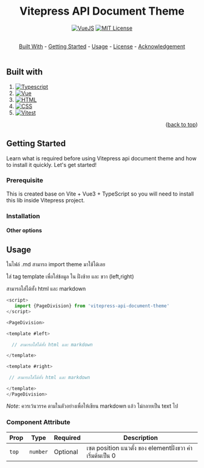 <a id="readme-top"></a>

<div align="center">
  <h1>Vitepress API Document Theme</h1>

[![VueJS](https://img.shields.io/badge/VueJS-3.0.x-%2341B883)][vue-url]
[![MIT License](https://img.shields.io/badge/License-MIT-green.svg)](https://github.com/logicspark/awesome-social-button/blob/main/LICENSE)

</div>
<br/>
<div align="center">
<a href="#built-with">Built With</a> -
<a href="#getting-started">Getting Started</a> -
<a href="#fire-usage">Usage</a> -
<a href="#books-license">License</a> -
<a href="#pray-acknowledgement">Acknowledgement</a>
</div>

<br/>

## Built with

1. [![Typescript][typescript]][typescript-url]
2. [![Vue][vue]][vue-url]
3. [![HTML][html]][html-url]
4. [![CSS][css]][css-url]
5. [![Vitest][vitest]][vitest-url]

<p align="right">(<a href="#readme-top">back to top</a>)

## Getting Started

Learn what is required before using Vitepress api document theme and how to install it quickly. Let's get started!

### Prerequisite

This is created base on Vite + Vue3 + TypeScript so you will need to install this lib inside Vitepress project.

### Installation

#### Other options

## Usage

ในไฟล์ .md สามารถ import theme มาใช้ได้เลย

ใส่ tag template เพื่อใส่ข้อมูล ใน ฝั่งซ้าย และ ขวา (left,right)

สามารถใส่ได้ทั้ง html และ markdown

```javascript
<script>
   import {PageDivision} from 'vitepress-api-document-theme'
</script>

<PageDivision>

<template #left>

  // สามารถใส่ได้ทั้ง html และ markdown

</template>

<template #right>

 // สามารถใส่ได้ทั้ง html และ markdown

</template>
</PageDivision>
```

_Note_: ควรเว้นวรรค ตามในตัวอย่างเพื่อให้เขียน markdown แล้ว ไม่กลายเป็น text ไป

### Component Attribute

| Prop  | Type     | Required | Description                                               |
| ----- | -------- | -------- | --------------------------------------------------------- |
| `top` | `number` | Optional | เซต position แนวตั้ง ของ elementฝั่งขวา ค่าเริ่มต้นเป็น 0 |

[Vitepress-url]: https://vitepress.dev/
[TypeScript]: https://img.shields.io/badge/typescript-007ACC?style=for-the-badge&logo=typescript&logoColor=white
[typescript-url]: https://www.typescriptlang.org/
[Html]: https://img.shields.io/badge/HTML-239120?style=for-the-badge&logo=html5&logoColor=white
[html-url]: https://www.w3schools.com/html/
[Css]: https://img.shields.io/badge/CSS-239120?&style=for-the-badge&logo=css3&logoColor=white
[css-url]: https://www.w3schools.com/css/
[Vue]: https://img.shields.io/badge/vue.js-42B883?style=for-the-badge&logo=vuedotjs&logoColor=white
[Vue-url]: https://vuejs.org/
[Vitest]: https://img.shields.io/badge/vitest-edd532?style=for-the-badge&logo=vitest&logoColor=black
[vitest-url]: https://vitest.dev/
[package-url]: https://www.npmjs.com/package/awesome-social-button
